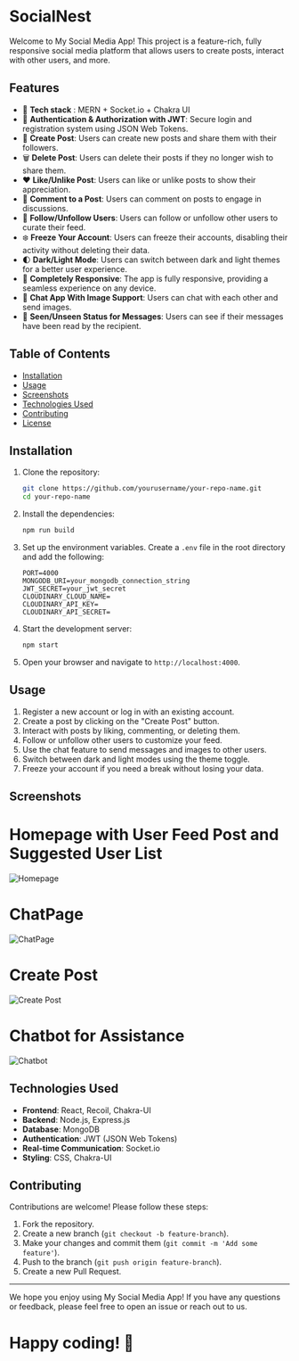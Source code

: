 # SocialNest

Welcome to My Social Media App! This project is a feature-rich, fully responsive social media platform that allows users to create posts, interact with other users, and more.

## Features
- 🌟  **Tech stack** : MERN + Socket.io + Chakra UI
- 🎃 **Authentication & Authorization with JWT**: Secure login and registration system using JSON Web Tokens.
- 📝 **Create Post**: Users can create new posts and share them with their followers.
- 🗑️ **Delete Post**: Users can delete their posts if they no longer wish to share them.
- ❤️ **Like/Unlike Post**: Users can like or unlike posts to show their appreciation.
- 💬 **Comment to a Post**: Users can comment on posts to engage in discussions.
- 👥 **Follow/Unfollow Users**: Users can follow or unfollow other users to curate their feed.
- ❄️ **Freeze Your Account**: Users can freeze their accounts, disabling their activity without deleting their data.
- 🌓 **Dark/Light Mode**: Users can switch between dark and light themes for a better user experience.
- 📱 **Completely Responsive**: The app is fully responsive, providing a seamless experience on any device.
- 💬 **Chat App With Image Support**: Users can chat with each other and send images.
- 👀 **Seen/Unseen Status for Messages**: Users can see if their messages have been read by the recipient.

## Table of Contents

- [Installation](#installation)
- [Usage](#usage)
- [Screenshots](#screenshots)
- [Technologies Used](#technologies-used)
- [Contributing](#contributing)
- [License](#license)

## Installation

1. Clone the repository:

   ```bash
   git clone https://github.com/yourusername/your-repo-name.git
   cd your-repo-name
   ```

2. Install the dependencies:

   ```bash
   npm run build
   ```

3. Set up the environment variables. Create a `.env` file in the root directory and add the following:

   ```env
   PORT=4000
   MONGODB_URI=your_mongodb_connection_string
   JWT_SECRET=your_jwt_secret
   CLOUDINARY_CLOUD_NAME=
   CLOUDINARY_API_KEY=
   CLOUDINARY_API_SECRET=
   ```

4. Start the development server:

   ```bash
   npm start
   ```

5. Open your browser and navigate to `http://localhost:4000`.

## Usage

1. Register a new account or log in with an existing account.
2. Create a post by clicking on the "Create Post" button.
3. Interact with posts by liking, commenting, or deleting them.
4. Follow or unfollow other users to customize your feed.
5. Use the chat feature to send messages and images to other users.
6. Switch between dark and light modes using the theme toggle.
7. Freeze your account if you need a break without losing your data.

## Screenshots

# Homepage with User Feed Post and Suggested User List

![Homepage](images/home.png)

# ChatPage

![ChatPage](images/chatpage.png)

# Create Post

![Create Post](images/createpost.png)

# Chatbot for Assistance

![Chatbot](images/bot.png)

## Technologies Used

- **Frontend**: React, Recoil, Chakra-UI
- **Backend**: Node.js, Express.js
- **Database**: MongoDB
- **Authentication**: JWT (JSON Web Tokens)
- **Real-time Communication**: Socket.io
- **Styling**: CSS, Chakra-UI

## Contributing

Contributions are welcome! Please follow these steps:

1. Fork the repository.
2. Create a new branch (`git checkout -b feature-branch`).
3. Make your changes and commit them (`git commit -m 'Add some feature'`).
4. Push to the branch (`git push origin feature-branch`).
5. Create a new Pull Request.

---

We hope you enjoy using My Social Media App! If you have any questions or feedback, please feel free to open an issue or reach out to us.

# Happy coding! 🚀
